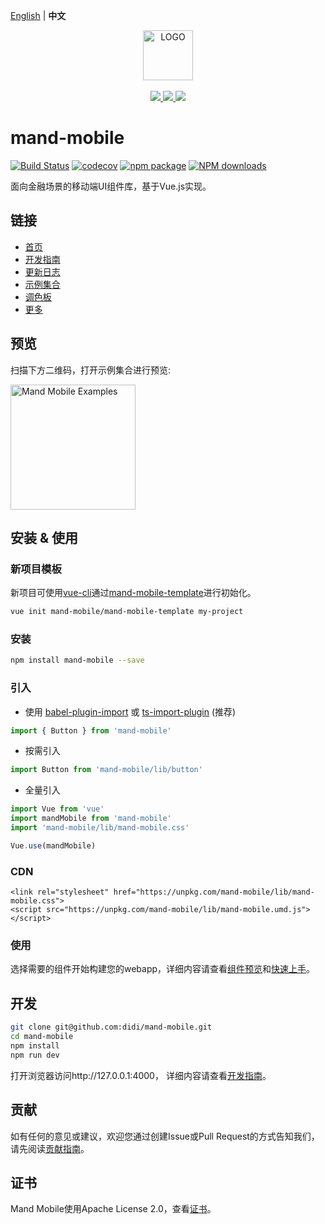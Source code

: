 [English](./README.md) | **中文**
<div align="center">
  <a href="#">
    <img width="80" src="https://manhattan.didistatic.com/static/manhattan/mand/docs/mand-logo-black.svg" alt="LOGO">
  </a>
</div>
<br>
<div align="center">
    <a href="http://forthebadge.com">
        <img src="http://forthebadge.com/images/badges/made-with-vue.svg">
    </a>
    <a href="http://forthebadge.com">
        <img src="http://forthebadge.com/images/badges/built-with-love.svg">
    </a>
    <a href="http://forthebadge.com">
        <img src="http://forthebadge.com/images/badges/makes-people-smile.svg">
    </a>
</div>

# mand-mobile

[![Build Status](https://travis-ci.org/didi/mand-mobile.svg?branch=master)](https://travis-ci.org/didi/mand-mobile)
[![codecov](https://codecov.io/gh/didi/mand-mobile/branch/master/graph/badge.svg)](https://codecov.io/gh/didi/mand-mobile)
[![npm package](https://img.shields.io/npm/v/mand-mobile.svg?style=flat-square)](https://www.npmjs.org/package/mand-mobile)
[![NPM downloads](http://img.shields.io/npm/dm/mand-mobile.svg?style=flat-square)](http://npmtrends.com/mand-mobile)

面向金融场景的移动端UI组件库，基于Vue.js实现。

## 链接

* [首页](https://didi.github.io/mand-mobile/)
* [开发指南](site/docs/development.md)
* [更新日志](CHANGELOG.md)
* [示例集合](https://didi.github.io/mand-mobile/examples/)
* [调色板](https://github.com/mand-mobile/palette)
* [更多](https://github.com/mand-mobile)

## 预览

扫描下方二维码，打开示例集合进行预览:

<img src="https://manhattan.didistatic.com/static/manhattan/mand/docs/mand-doc-home-qrcode.png?v=2" alt="Mand Mobile Examples" width="200"/>

## 安装 & 使用

### 新项目模板

新项目可使用[vue-cli](https://github.com/vuejs/vue-cli/tree/master)通过[mand-mobile-template](https://github.com/mand-mobile/mand-mobile-template)进行初始化。

```bash
vue init mand-mobile/mand-mobile-template my-project
```

### 安装

```bash
npm install mand-mobile --save
```

### 引入

* 使用 <a href="https://github.com/ant-design/babel-plugin-import" target="_blank">babel-plugin-import</a>
  或
  <a href="https://github.com/Brooooooklyn/ts-import-plugin" target="_blank">ts-import-plugin</a> (推荐)

```javascript
import { Button } from 'mand-mobile'
```

* 按需引入

```javascript
import Button from 'mand-mobile/lib/button'
```

* 全量引入

```javascript
import Vue from 'vue'
import mandMobile from 'mand-mobile'
import 'mand-mobile/lib/mand-mobile.css'

Vue.use(mandMobile)
```

### CDN

```
<link rel="stylesheet" href="https://unpkg.com/mand-mobile/lib/mand-mobile.css">
<script src="https://unpkg.com/mand-mobile/lib/mand-mobile.umd.js"></script>
```

### 使用

选择需要的组件开始构建您的webapp，详细内容请查看[组件预览](https://didi.github.io/mand-mobile/#/docs/preview)和[快速上手](https://didi.github.io/mand-mobile/#/docs/started)。

## 开发

```bash
git clone git@github.com:didi/mand-mobile.git
cd mand-mobile
npm install
npm run dev
```
打开浏览器访问http://127.0.0.1:4000， 详细内容请查看[开发指南](https://didi.github.io/mand-mobile/#/docs/development)。

## 贡献

如有任何的意见或建议，欢迎您通过创建Issue或Pull Request的方式告知我们，请先阅读[贡献指南](CONTRIBUTING.md)。

## 证书
Mand Mobile使用Apache License 2.0，查看[证书](LICENSE)。
